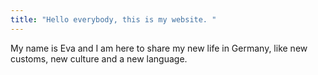 ```yaml
---
title: "Hello everybody, this is my website. "
---
```


My name is Eva and I am here to share my new life in Germany, like new customs, new culture and a new language.
